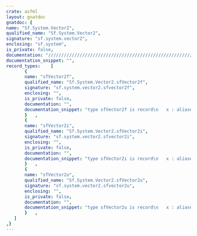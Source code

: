 ```yaml
---
crate: asfml
layout: gnatdoc
gnatdoc: {
name: "Sf.System.Vector2",
qualified_name: "Sf.System.Vector2",
signature: "sf.system.vector2",
enclosing: "sf.system",
is_private: false,
documentation: "//////////////////////////////////////////////////////////\n/ @brief 2-component vector of integers\n/\n//////////////////////////////////////////////////////////",
documentation_snippet: "",
record_types:    [
       {
       name: "sfVector2f",
       qualified_name: "Sf.System.Vector2.sfVector2f",
       signature: "sf.system.vector2.sfvector2f",
       enclosing: "",
       is_private: false,
       documentation: "",
       documentation_snippet: "type sfVector2f is record\n   x : aliased Float;\n   y : aliased Float;\nend record;",
       }   ,
       {
       name: "sfVector2i",
       qualified_name: "Sf.System.Vector2.sfVector2i",
       signature: "sf.system.vector2.sfvector2i",
       enclosing: "",
       is_private: false,
       documentation: "",
       documentation_snippet: "type sfVector2i is record\n   x : aliased sfInt32;\n   y : aliased sfInt32;\nend record;",
       }   ,
       {
       name: "sfVector2u",
       qualified_name: "Sf.System.Vector2.sfVector2u",
       signature: "sf.system.vector2.sfvector2u",
       enclosing: "",
       is_private: false,
       documentation: "",
       documentation_snippet: "type sfVector2u is record\n   x : aliased sfUint32;\n   y : aliased sfUint32;\nend record;",
       }   ,
   ]
,}
---
```

